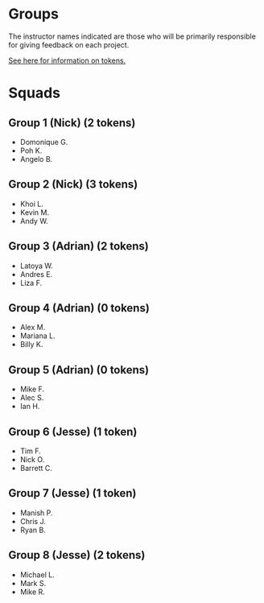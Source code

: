 # Groups

The instructor names indicated are those who will be primarily responsible for giving feedback on each project.

[See here for information on tokens.](readme.md#support)

# Squads

## Group 1 (Nick) (2 tokens)
- Domonique G.
- Poh K.
- Angelo B.

## Group 2 (Nick) (3 tokens)
- Khoi L.
- Kevin M.
- Andy W.

## Group 3 (Adrian) (2 tokens)
- Latoya W.
- Andres E.
- Liza F.

## Group 4 (Adrian) (0 tokens)
- Alex M.
- Mariana L.
- Billy K.

## Group 5 (Adrian) (0 tokens)
- Mike F.
- Alec S.
- Ian H.

## Group 6 (Jesse) (1 token)
- Tim F.
- Nick O.
- Barrett C.

## Group 7 (Jesse) (1 token)
- Manish P.
- Chris J.
- Ryan B.

## Group 8 (Jesse) (2 tokens)
- Michael L.
- Mark S.
- Mike R.
